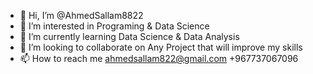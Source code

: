 - 👋 Hi, I’m @AhmedSallam8822
- 👀 I’m interested in Programing & Data Science
- 🌱 I’m currently learning Data Science & Data Analysis
- 💞️ I’m looking to collaborate on Any Project that will improve my skills
- 📫 How to reach me ahmedsallam822@gmail.com +967737067096

<!---
AhmedSallam822/AhmedSallam822 is a ✨ special ✨ repository because its `README.md` (this file) appears on your GitHub profile.
You can click the Preview link to take a look at your changes.
--->
